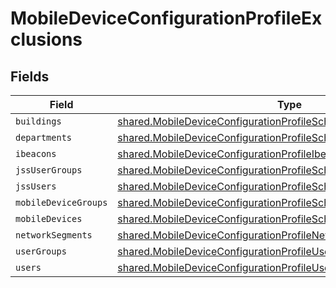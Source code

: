 # MobileDeviceConfigurationProfileExclusions


## Fields

| Field                                                                                                                                                         | Type                                                                                                                                                          | Required                                                                                                                                                      | Description                                                                                                                                                   |
| ------------------------------------------------------------------------------------------------------------------------------------------------------------- | ------------------------------------------------------------------------------------------------------------------------------------------------------------- | ------------------------------------------------------------------------------------------------------------------------------------------------------------- | ------------------------------------------------------------------------------------------------------------------------------------------------------------- |
| `buildings`                                                                                                                                                   | [shared.MobileDeviceConfigurationProfileSchemasBuildings](../../../sdk/models/shared/mobiledeviceconfigurationprofileschemasbuildings.md)[]                   | :heavy_minus_sign:                                                                                                                                            | N/A                                                                                                                                                           |
| `departments`                                                                                                                                                 | [shared.MobileDeviceConfigurationProfileSchemasDepartments](../../../sdk/models/shared/mobiledeviceconfigurationprofileschemasdepartments.md)[]               | :heavy_minus_sign:                                                                                                                                            | N/A                                                                                                                                                           |
| `ibeacons`                                                                                                                                                    | [shared.MobileDeviceConfigurationProfileIbeacons](../../../sdk/models/shared/mobiledeviceconfigurationprofileibeacons.md)[]                                   | :heavy_minus_sign:                                                                                                                                            | N/A                                                                                                                                                           |
| `jssUserGroups`                                                                                                                                               | [shared.MobileDeviceConfigurationProfileSchemasJssUserGroups](../../../sdk/models/shared/mobiledeviceconfigurationprofileschemasjssusergroups.md)[]           | :heavy_minus_sign:                                                                                                                                            | N/A                                                                                                                                                           |
| `jssUsers`                                                                                                                                                    | [shared.MobileDeviceConfigurationProfileSchemasJssUsers](../../../sdk/models/shared/mobiledeviceconfigurationprofileschemasjssusers.md)[]                     | :heavy_minus_sign:                                                                                                                                            | N/A                                                                                                                                                           |
| `mobileDeviceGroups`                                                                                                                                          | [shared.MobileDeviceConfigurationProfileSchemasMobileDeviceGroups](../../../sdk/models/shared/mobiledeviceconfigurationprofileschemasmobiledevicegroups.md)[] | :heavy_minus_sign:                                                                                                                                            | N/A                                                                                                                                                           |
| `mobileDevices`                                                                                                                                               | [shared.MobileDeviceConfigurationProfileSchemasMobileDevices](../../../sdk/models/shared/mobiledeviceconfigurationprofileschemasmobiledevices.md)[]           | :heavy_minus_sign:                                                                                                                                            | N/A                                                                                                                                                           |
| `networkSegments`                                                                                                                                             | [shared.MobileDeviceConfigurationProfileNetworkSegments](../../../sdk/models/shared/mobiledeviceconfigurationprofilenetworksegments.md)[]                     | :heavy_minus_sign:                                                                                                                                            | N/A                                                                                                                                                           |
| `userGroups`                                                                                                                                                  | [shared.MobileDeviceConfigurationProfileUserGroups](../../../sdk/models/shared/mobiledeviceconfigurationprofileusergroups.md)[]                               | :heavy_minus_sign:                                                                                                                                            | N/A                                                                                                                                                           |
| `users`                                                                                                                                                       | [shared.MobileDeviceConfigurationProfileUsers](../../../sdk/models/shared/mobiledeviceconfigurationprofileusers.md)[]                                         | :heavy_minus_sign:                                                                                                                                            | N/A                                                                                                                                                           |
